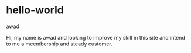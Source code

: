 # hello-world
awad

Hi, my name is awad and looking to improve my skill in this site and intend to me a meembership and steady customer.


